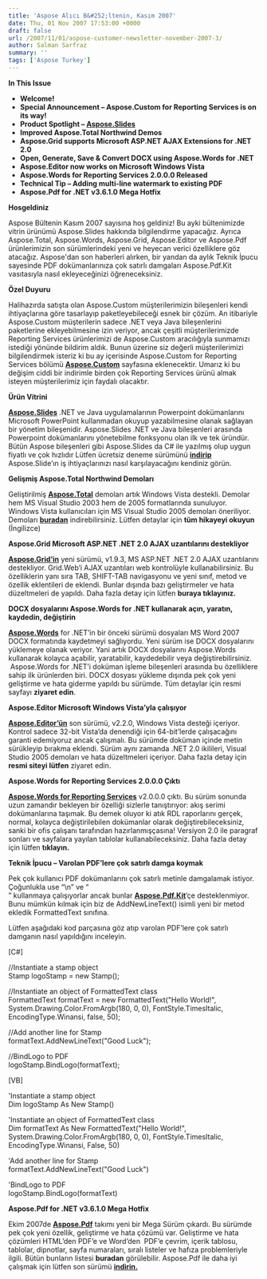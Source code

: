 ```yaml
---
title: 'Aspose Alıcı B&#252;ltenin, Kasım 2007'
date: Thu, 01 Nov 2007 17:53:00 +0000
draft: false
url: /2007/11/01/aspose-customer-newsletter-november-2007-3/
author: Salman Sarfraz
summary: ''
tags: ['Aspose Turkey']
---
```


**In This Issue**

*   **Welcome!**
*   **Special Announcement – Aspose.Custom for Reporting Services is on its way!**
*   **Product Spotlight – [Aspose.Slides][1]**
*   **Improved Aspose.Total Northwind Demos**
*   **Aspose.Grid supports Microsoft ASP.NET AJAX Extensions for .NET 2.0**
*   **Open, Generate, Save & Convert DOCX using Aspose.Words for .NET**
*   **Aspose.Editor now works on Microsoft Windows Vista**
*   **Aspose.Words for Reporting Services 2.0.0.0 Released**
*   **Technical Tip – Adding multi-line watermark to existing PDF**
*   **Aspose.Pdf for .NET v3.6.1.0 Mega Hotfix**

**Hosgeldiniz**

Aspose Bültenin Kasım 2007 sayısına hoş geldiniz! Bu ayki bültenimizde vitrin ürünümü Aspose.Slides hakkında bilgilendirme yapacağız. Ayrıca  Aspose.Total, Aspose.Words, Aspose.Grid, Aspose.Editor ve Aspose.Pdf ürünlerimizin son sürümlerindeki yeni ve heyecan verici özelliklere göz atacağız. Aspose'dan son haberleri alırken, bir yandan da aylık Teknik İpucu sayesinde PDF dokümanlarınıza çok satırlı damgaları Aspose.Pdf.Kit vasıtasıyla nasıl ekleyeceğinizi öğreneceksiniz.

**Özel Duyuru**

Halihazırda satışta olan Aspose.Custom müşterilerimizin bileşenleri kendi ihtiyaçlarına göre tasarlayıp paketleyebileceği esnek bir çözüm. An itibariyle Aspose.Custom müşterilerin sadece .NET veya Java bileşenlerini paketlerine ekleyebilmesine izin veriyor, ancak çeşitli müşterilerimizde Reporting Services ürünlerimizi de Aspose.Custom aracılığıyla sunmamızı istediği yönünde bildirim aldık. Bunun üzerine siz değerli müşterilerimizi bilgilendirmek isteriz ki bu ay içerisinde Aspose.Custom for Reporting Services bölümü **[Aspose.Custom][2]** sayfasına eklenecektir. Umarız ki bu değişim ciddi bir indirimle birden çok Reporting Services ürünü almak isteyen müşterilerimiz için faydalı olacaktır.

**Ürün Vitrini**

**[Aspose.Slides][3]** .NET ve Java uygulamalarının Powerpoint dokümanlarını Microsoft PowerPoint kullanmadan okuyup yazabilmesine olanak sağlayan bir yönetim bileşenidir. Aspose.Slides .NET ve Java bileşenleri arasında Powerpoint dokümanlarını yönetebilme fonksyonu olan ilk ve tek üründür. Bütün Aspose bileşenleri gibi Aspose.Slides da C# ile yazılmış olup uygun fiyatlı ve çok hızlıdır Lütfen ücretsiz deneme sürümünü **[indirip][4]** Aspose.Slide’ın iş ihtiyaçlarınızı nasıl karşılayacağını kendiniz görün.

**Gelişmiş Aspose.Total Northwind Demoları**

Geliştirilmiş [**Aspose.Total**][5] demoları artık Windows Vista destekli. Demolar hem MS Visual Studio 2003 hem de 2005 formatlarında sunuluyor. Windows Vista kullanıcıları için MS Visual Studio 2005 demoları öneriliyor. Demoları **[buradan][6]** indirebilirsiniz. Lütfen detaylar için **tüm hikayeyi okuyun** (İngilizce)  

**Aspose.Grid Microsoft ASP.NET .NET 2.0 AJAX uzantılarını destekliyor**

**[Aspose.Grid’in][7]** yeni sürümü, v1.9.3, MS ASP.NET .NET 2.0 AJAX uzantılarını destekliyor. Grid.Web’i AJAX uzantıları web kontrolüyle kullanabilirsiniz. Bu özelliklerin yanı sıra TAB, SHIFT-TAB navigasyonu ve yeni sınıf, metod ve özellik eklentileri de eklendi. Bunlar dışında bazı geliştirmeler ve hata düzeltmeleri de yapıldı. Daha fazla detay için lütfen **buraya tıklayınız.**  

**DOCX dosyalarını Aspose.Words for .NET kullanarak açın, yaratın, kaydedin, değiştirin**

**[Aspose.Words][8]** for .NET’in bir önceki sürümü dosyaları MS Word 2007 DOCX formatında kaydetmeyi sağlıyordu. Yeni sürüm ise DOCX dosyalarını yüklemeye olanak veriyor. Yani artık DOCX dosyalarını Aspose.Words kullanarak kolayca açabilir, yaratabilir, kaydedebilir veya değiştirebilirsiniz.  Aspose.Words for .NET’i doküman işleme bileşenleri arasında bu özelliklere sahip ilk ürünlerden biri. DOCX dosyası yükleme dışında pek çok yeni geliştirme ve hata giderme yapıldı bu sürümde. Tüm detaylar için resmi sayfayı **ziyaret edin**.

**Aspose.Editor Microsoft Windows Vista’yla çalışıyor**

**[Aspose.Editor’ün][9]** son sürümü, v2.2.0, Windows Vista desteği içeriyor. Kontrol sadece 32-bit Vista’da denendiği için 64-bit’lerde çalışacağını garanti edemiyoruz ancak çalışmalı. Bu sürümde doküman içinde metin sürükleyip bırakma eklendi. Sürüm aynı zamanda .NET 2.0 ikilileri, Visual Studio 2005 demoları ve hata düzeltmeleri içeriyor. Daha fazla detay için **resmi siteyi lütfen** ziyaret edin.  

**Aspose.Words for Reporting Services 2.0.0.0 Çıktı**

[**Aspose.Words for Reporting Services**][10] v2.0.0.0 çıktı. Bu sürüm sonunda uzun zamandır bekleyen bir özelliği sizlerle tanıştırıyor: akış serimi dokümanlarına taşımak. Bu demek oluyor ki atık RDL raporlarını gerçek, normal, kolayca değiştirilebilen dokümanlar olarak değiştirebileceksiniz, sanki bir ofis çalışanı tarafından hazırlanmışçasına! Versiyon 2.0 ile paragraf sonları ve sayfalara yayılan tablolar kullanabileceksiniz. Daha fazla detay için lütfen **tıklayın.**  

**Teknik İpucu – Varolan PDF’lere çok satırlı damga koymak**

Pek çok kullanıcı PDF dokümanlarını çok satırlı metinle damgalamak istiyor. Çoğunlukla use “\\n” ve “<BR>” kullanmaya çalışıyorlar ancak bunlar [**Aspose.Pdf.Kit**][11]’çe desteklenmiyor. Bunu mümkün kılmak için biz de AddNewLineText() isimli yeni bir metod ekledik FormattedText sınıfına.  
  
Lütfen aşağıdaki kod parçasına göz atıp varolan PDF’lere çok satırlı damganın nasıl yapıldığını inceleyin.  
  
\[C#\]  
  
//Instantiate a stamp object  
Stamp logoStamp = new Stamp();  
  
//Instantiate an object of FormattedText class  
FormattedText formatText = new FormattedText("Hello World!", System.Drawing.Color.FromArgb(180, 0, 0), FontStyle.TimesItalic, EncodingType.Winansi, false, 50);  
  
//Add another line for Stamp  
formatText.AddNewLineText("Good Luck");  
  
//BindLogo to PDF  
logoStamp.BindLogo(formatText);  
  
\[VB\]  
  
'Instantiate a stamp object  
Dim logoStamp As New Stamp()  
  
'Instantiate an object of FormattedText class  
Dim formatText As New FormattedText("Hello World!", System.Drawing.Color.FromArgb(180, 0, 0), FontStyle.TimesItalic, EncodingType.Winansi, False, 50)  
  
'Add another line for Stamp  
formatText.AddNewLineText("Good Luck")  
  
'BindLogo to PDF  
logoStamp.BindLogo(formatText)  

**Aspose.Pdf for .NET v3.6.1.0 Mega Hotfix**

Ekim 2007de **[Aspose.Pdf][12]** takımı yeni bir Mega Sürüm çıkardı. Bu sürümde pek çok yeni özellik, geliştirme ve hata çözümü var. Geliştirme ve hata çözümleri HTML’den PDF’e ve Word’den  PDF’e çevrim, içerik tablosu, tablolar, dipnotlar, sayfa numaraları, sıralı listeler ve hafıza problemleriyle ilgili. Bütün bunların listesi **buradan** görülebilir. Aspose.Pdf ile daha iyi çalışmak için lütfen son sürümü **[indirin.][13]**




[1]: http://www.aspose.com/Products/Aspose.Slides/
[2]: http://www.aspose.com/PURCHASE/Aspose.Custom.aspx
[3]: http://www.aspose.com/Products/Aspose.Slides/
[4]: http://www.aspose.com/Community/Files/51/aspose.slides/default.aspx
[5]: http://www.aspose.com/Products/Aspose.Total/
[6]: http://www.aspose.com/Community/Files/50/aspose.total/category1173.aspx
[7]: http://www.aspose.com/Products/Aspose.Grid/
[8]: http://www.aspose.com/Products/Aspose.Words/
[9]: http://www.aspose.com/Products/Aspose.Editor/
[10]: http://www.aspose.com/Products/Aspose.Words.Reporting.Services/
[11]: http://www.aspose.com/Products/Aspose.Pdf.Kit/
[12]: https://products.aspose.com/pdf
[13]: http://www.aspose.com/Community/Files/51/aspose.pdf/default.aspx



